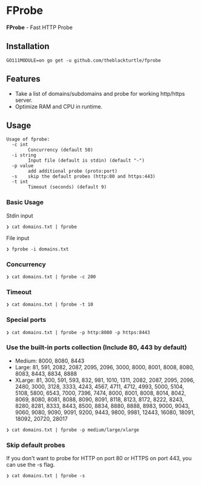 # FProbe
**FProbe** - Fast HTTP Probe

## Installation
```
GO111MODULE=on go get -u github.com/theblackturtle/fprobe
```

## Features
- Take a list of domains/subdomains and probe for working http/https server.
- Optimize RAM and CPU in runtime.
 
## Usage
```
Usage of fprobe:
  -c int
        Concurrency (default 50)
  -i string
        Input file (default is stdin) (default "-")
  -p value
        add additional probe (proto:port)
  -s    skip the default probes (http:80 and https:443)
  -t int
        Timeout (seconds) (default 9)
```

### Basic Usage
Stdin input
```
❯ cat domains.txt | fprobe
```

File input
```
❯ fprobe -i domains.txt
```

### Concurrency
```
❯ cat domains.txt | fprobe -c 200
```

### Timeout
```
❯ cat domains.txt | fprobe -t 10
```

### Special ports
```
❯ cat domains.txt | fprobe -p http:8080 -p https:8443
```

### Use the built-in ports collection (Include 80, 443 by default)
- Medium: 8000, 8080, 8443
- Large: 81, 591, 2082, 2087, 2095, 2096, 3000, 8000, 8001, 8008, 8080, 8083, 8443, 8834, 8888
- XLarge: 81, 300, 591, 593, 832, 981, 1010, 1311, 2082, 2087, 2095, 2096, 2480, 3000, 3128, 3333, 4243, 4567, 4711, 4712, 4993, 5000, 5104, 5108, 5800, 6543, 7000, 7396, 7474, 8000, 8001, 8008, 8014, 8042, 8069, 8080, 8081, 8088, 8090, 8091, 8118, 8123, 8172, 8222, 8243, 8280, 8281, 8333, 8443, 8500, 8834, 8880, 8888, 8983, 9000, 9043, 9060, 9080, 9090, 9091, 9200, 9443, 9800, 9981, 12443, 16080, 18091, 18092, 20720, 28017

```
❯ cat domains.txt | fprobe -p medium/large/xlarge
```

### Skip default probes
If you don't want to probe for HTTP on port 80 or HTTPS on port 443, you can use the -s flag.
```
❯ cat domains.txt | fprobe -s
```